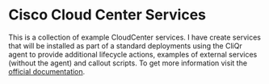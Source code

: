 # Cisco Cloud Center Services

This is a collection of example CloudCenter services. I have create services that will be installed as part of a standard deployments using the CliQr agent to provide additional lifecycle actions, examples of external services (without the agent) and callout scripts. To get more information visit the [official documentation](http://docs.cliqr.com).
